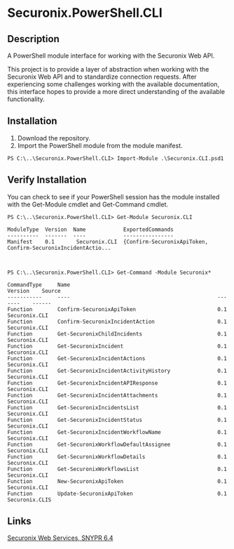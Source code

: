 # Securonix.PowerShell.CLI

## Description
A PowerShell module interface for working with the Securonix Web API.

This project is to provide a layer of abstraction when working with the Securonix Web API and to standardize connection requests. After experiencing some challenges working with the available documentation, this interface hopes to provide a more direct understanding of the available functionality.

## Installation
1. Download the repository.
2. Import the PowerShell module from the module manifest.
```
PS C:\..\Securonix.PowerShell.CLI> Import-Module .\Securonix.CLI.psd1
```

## Verify Installation
You can check to see if your PowerShell session has the module installed with the Get-Module cmdlet and Get-Command cmdlet.
```
PS C:\..\Securonix.PowerShell.CLI> Get-Module Securonix.CLI

ModuleType  Version  Name            ExportedCommands
----------  -------  ----            ----------------
Manifest    0.1       Securonix.CLI  {Confirm-SecuronixApiToken, Confirm-SecuronixIncidentActio...



PS C:\..\Securonix.PowerShell.CLI> Get-Command -Module Securonix*

CommandType     Name                                               Version    Source
-----------     ----                                               -------    ------
Function        Confirm-SecuronixApiToken                          0.1        Securonix.CLI
Function        Confirm-SecuronixIncidentAction                    0.1        Securonix.CLI
Function        Get-SecuronixChildIncidents                        0.1        Securonix.CLI
Function        Get-SecuronixIncident                              0.1        Securonix.CLI
Function        Get-SecuronixIncidentActions                       0.1        Securonix.CLI
Function        Get-SecuronixIncidentActivityHistory               0.1        Securonix.CLI
Function        Get-SecuronixIncidentAPIResponse                   0.1        Securonix.CLI
Function        Get-SecuronixIncidentAttachments                   0.1        Securonix.CLI
Function        Get-SecuronixIncidentsList                         0.1        Securonix.CLI
Function        Get-SecuronixIncidentStatus                        0.1        Securonix.CLI
Function        Get-SecuronixIncidentWorkflowName                  0.1        Securonix.CLI
Function        Get-SecuronixWorkflowDefaultAssignee               0.1        Securonix.CLI
Function        Get-SecuronixWorkflowDetails                       0.1        Securonix.CLI
Function        Get-SecuronixWorkflowsList                         0.1        Securonix.CLI
Function        New-SecuronixApiToken                              0.1        Securonix.CLI
Function        Update-SecuronixApiToken                           0.1        Securonix.CLIS
```

## Links
[Securonix Web Services, SNYPR 6.4](https://documentation.securonix.com/onlinedoc/Content/6.4%20Cloud/Content/SNYPR%206.4/6.4%20Guides/Web%20Services/_6.4%20Web%20Services_Intro.htm)
